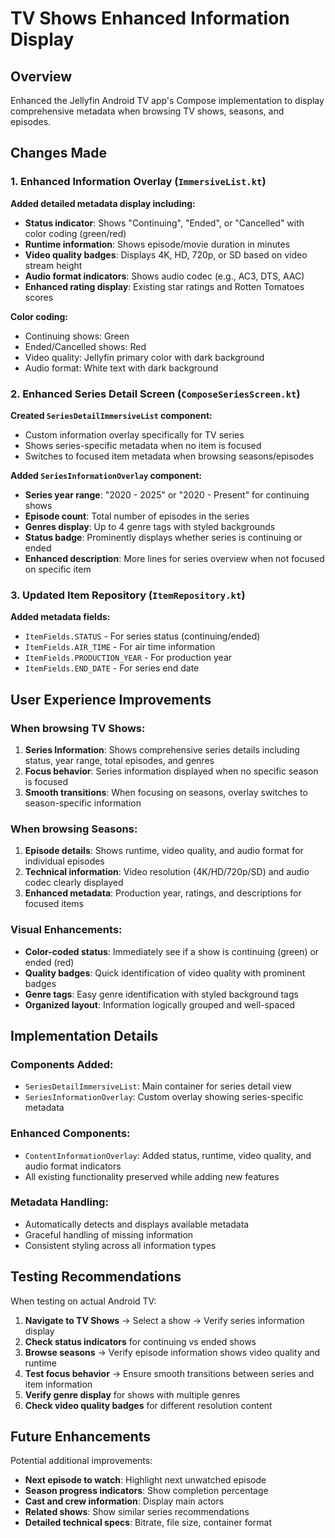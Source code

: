 # TV Shows Enhanced Information Display

## Overview
Enhanced the Jellyfin Android TV app's Compose implementation to display comprehensive metadata when browsing TV shows, seasons, and episodes.

## Changes Made

### 1. Enhanced Information Overlay (`ImmersiveList.kt`)

**Added detailed metadata display including:**
- **Status indicator**: Shows "Continuing", "Ended", or "Cancelled" with color coding (green/red)
- **Runtime information**: Shows episode/movie duration in minutes
- **Video quality badges**: Displays 4K, HD, 720p, or SD based on video stream height
- **Audio format indicators**: Shows audio codec (e.g., AC3, DTS, AAC)
- **Enhanced rating display**: Existing star ratings and Rotten Tomatoes scores

**Color coding:**
- Continuing shows: Green
- Ended/Cancelled shows: Red
- Video quality: Jellyfin primary color with dark background
- Audio format: White text with dark background

### 2. Enhanced Series Detail Screen (`ComposeSeriesScreen.kt`)

**Created `SeriesDetailImmersiveList` component:**
- Custom information overlay specifically for TV series
- Shows series-specific metadata when no item is focused
- Switches to focused item metadata when browsing seasons/episodes

**Added `SeriesInformationOverlay` component:**
- **Series year range**: "2020 - 2025" or "2020 - Present" for continuing shows
- **Episode count**: Total number of episodes in the series
- **Genres display**: Up to 4 genre tags with styled backgrounds
- **Status badge**: Prominently displays whether series is continuing or ended
- **Enhanced description**: More lines for series overview when not focused on specific item

### 3. Updated Item Repository (`ItemRepository.kt`)

**Added metadata fields:**
- `ItemFields.STATUS` - For series status (continuing/ended)
- `ItemFields.AIR_TIME` - For air time information
- `ItemFields.PRODUCTION_YEAR` - For production year
- `ItemFields.END_DATE` - For series end date

## User Experience Improvements

### When browsing TV Shows:
1. **Series Information**: Shows comprehensive series details including status, year range, total episodes, and genres
2. **Focus behavior**: Series information displayed when no specific season is focused
3. **Smooth transitions**: When focusing on seasons, overlay switches to season-specific information

### When browsing Seasons:
1. **Episode details**: Shows runtime, video quality, and audio format for individual episodes
2. **Technical information**: Video resolution (4K/HD/720p/SD) and audio codec clearly displayed
3. **Enhanced metadata**: Production year, ratings, and descriptions for focused items

### Visual Enhancements:
- **Color-coded status**: Immediately see if a show is continuing (green) or ended (red)
- **Quality badges**: Quick identification of video quality with prominent badges
- **Genre tags**: Easy genre identification with styled background tags
- **Organized layout**: Information logically grouped and well-spaced

## Implementation Details

### Components Added:
- `SeriesDetailImmersiveList`: Main container for series detail view
- `SeriesInformationOverlay`: Custom overlay showing series-specific metadata

### Enhanced Components:
- `ContentInformationOverlay`: Added status, runtime, video quality, and audio format indicators
- All existing functionality preserved while adding new features

### Metadata Handling:
- Automatically detects and displays available metadata
- Graceful handling of missing information
- Consistent styling across all information types

## Testing Recommendations

When testing on actual Android TV:
1. **Navigate to TV Shows** → Select a show → Verify series information display
2. **Check status indicators** for continuing vs ended shows
3. **Browse seasons** → Verify episode information shows video quality and runtime
4. **Test focus behavior** → Ensure smooth transitions between series and item information
5. **Verify genre display** for shows with multiple genres
6. **Check video quality badges** for different resolution content

## Future Enhancements

Potential additional improvements:
- **Next episode to watch**: Highlight next unwatched episode
- **Season progress indicators**: Show completion percentage
- **Cast and crew information**: Display main actors
- **Related shows**: Show similar series recommendations
- **Detailed technical specs**: Bitrate, file size, container format
